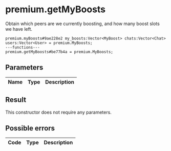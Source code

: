 # premium.getMyBoosts
Obtain which peers are we currently boosting, and how many boost slots we have left.

```
premium.myBoosts#9ae228e2 my_boosts:Vector<MyBoost> chats:Vector<Chat> users:Vector<User> = premium.MyBoosts;
---functions---
premium.getMyBoosts#be77b4a = premium.MyBoosts;
```

## Parameters
| Name | Type | Description |
| ---- | :----: | ----------- |


## Result
This constructor does not require any parameters.

## Possible errors
| Code | Type | Description |
| ---- | :----: | ----------- |


